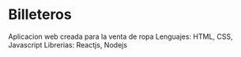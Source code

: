 # Billeteros
 Aplicacion web creada para la venta de ropa
 Lenguajes: HTML, CSS, Javascript
 Librerias: Reactjs, Nodejs
